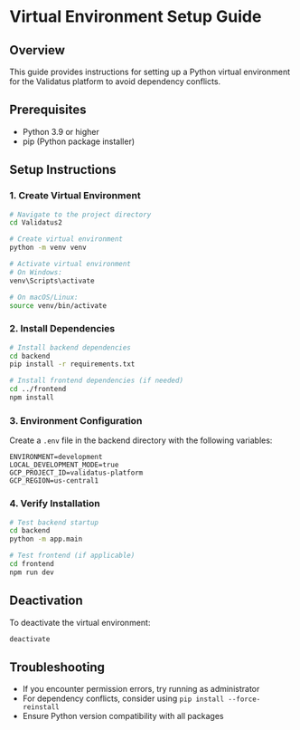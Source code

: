 # Virtual Environment Setup Guide

## Overview
This guide provides instructions for setting up a Python virtual environment for the Validatus platform to avoid dependency conflicts.

## Prerequisites
- Python 3.9 or higher
- pip (Python package installer)

## Setup Instructions

### 1. Create Virtual Environment
```bash
# Navigate to the project directory
cd Validatus2

# Create virtual environment
python -m venv venv

# Activate virtual environment
# On Windows:
venv\Scripts\activate

# On macOS/Linux:
source venv/bin/activate
```

### 2. Install Dependencies
```bash
# Install backend dependencies
cd backend
pip install -r requirements.txt

# Install frontend dependencies (if needed)
cd ../frontend
npm install
```

### 3. Environment Configuration
Create a `.env` file in the backend directory with the following variables:
```env
ENVIRONMENT=development
LOCAL_DEVELOPMENT_MODE=true
GCP_PROJECT_ID=validatus-platform
GCP_REGION=us-central1
```

### 4. Verify Installation
```bash
# Test backend startup
cd backend
python -m app.main

# Test frontend (if applicable)
cd frontend
npm run dev
```

## Deactivation
To deactivate the virtual environment:
```bash
deactivate
```

## Troubleshooting
- If you encounter permission errors, try running as administrator
- For dependency conflicts, consider using `pip install --force-reinstall`
- Ensure Python version compatibility with all packages
